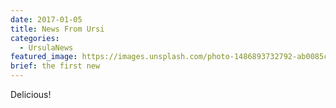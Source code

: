 ```yaml
---
date: 2017-01-05
title: News From Ursi
categories:
  - UrsulaNews
featured_image: https://images.unsplash.com/photo-1486893732792-ab0085cb2d43?w=1560&h=940&fit=crop
brief: the first new
---
```


Delicious!
